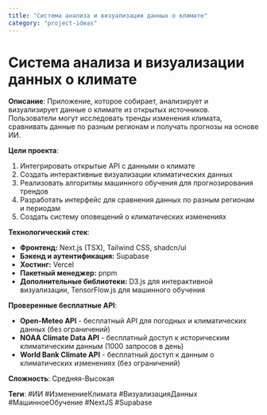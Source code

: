 ```yaml
---
title: "Система анализа и визуализации данных о климате"
category: "project-ideas"
---
```


# Система анализа и визуализации данных о климате

**Описание**: Приложение, которое собирает, анализирует и визуализирует данные о климате из открытых источников. Пользователи могут исследовать тренды изменения климата, сравнивать данные по разным регионам и получать прогнозы на основе ИИ.

**Цели проекта**:
1. Интегрировать открытые API с данными о климате
2. Создать интерактивные визуализации климатических данных
3. Реализовать алгоритмы машинного обучения для прогнозирования трендов
4. Разработать интерфейс для сравнения данных по разным регионам и периодам
5. Создать систему оповещений о климатических изменениях

**Технологический стек**:
- **Фронтенд:** Next.js (TSX), Tailwind CSS, shadcn/ui
- **Бэкенд и аутентификация:** Supabase
- **Хостинг:** Vercel
- **Пакетный менеджер:** pnpm
- **Дополнительные библиотеки:** D3.js для интерактивной визуализации, TensorFlow.js для машинного обучения

**Проверенные бесплатные API**:
- **Open-Meteo API** - бесплатный API для погодных и климатических данных (без ограничений)
- **NOAA Climate Data API** - бесплатный доступ к историческим климатическим данным (1000 запросов в день)
- **World Bank Climate API** - бесплатный доступ к данным о климатических изменениях (без ограничений)

**Сложность**: Средняя-Высокая

**Теги**: #ИИ #ИзменениеКлимата #ВизуализацияДанных #МашинноеОбучение #NextJS #Supabase
